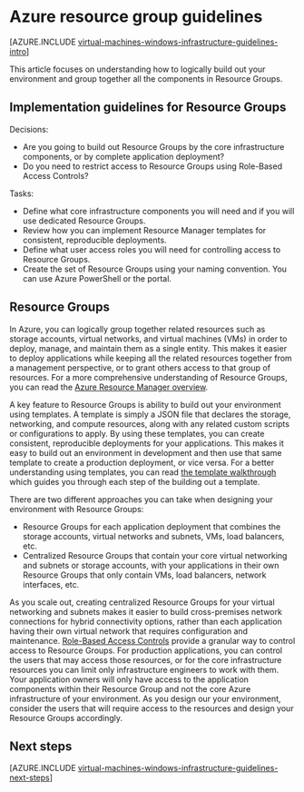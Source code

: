 <properties
	pageTitle="Resource Groups Guidelines | Azure"
	description="Learn about the key design and implementation guidelines for deploying Resource Groups in Azure infrastructure services."
	documentationCenter=""
	services="virtual-machines-windows"
	authors="iainfoulds"
	manager="timlt"
	editor=""
	tags="azure-resource-manager"/>

<tags
	ms.service="virtual-machines-windows"
	ms.date="06/30/2016"
	wacn.date=""/>

# Azure resource group guidelines

[AZURE.INCLUDE [virtual-machines-windows-infrastructure-guidelines-intro](../includes/virtual-machines-windows-infrastructure-guidelines-intro.md)] 

This article focuses on understanding how to logically build out your environment and group together all the components in Resource Groups.


## Implementation guidelines for Resource Groups

Decisions:

- Are you going to build out Resource Groups by the core infrastructure components, or by complete application deployment?
- Do you need to restrict access to Resource Groups using Role-Based Access Controls?

Tasks:

- Define what core infrastructure components you will need and if you will use dedicated Resource Groups.
- Review how you can implement Resource Manager templates for consistent, reproducible deployments.
- Define what user access roles you will need for controlling access to Resource Groups.
- Create the set of Resource Groups using your naming convention. You can use Azure PowerShell or the portal.


## Resource Groups

In Azure, you can logically group together related resources such as storage accounts, virtual networks, and virtual machines (VMs) in order to deploy, manage, and maintain them as a single entity. This makes it easier to deploy applications while keeping all the related resources together from a management perspective, or to grant others access to that group of resources. For a more comprehensive understanding of Resource Groups, you can read the [Azure Resource Manager overview](/documentation/articles/resource-group-overview/).

A key feature to Resource Groups is ability to build out your environment using templates. A template is simply a JSON file that declares the storage, networking, and compute resources, along with any related custom scripts or configurations to apply. By using these templates, you can create consistent, reproducible deployments for your applications. This makes it easy to build out an environment in development and then use that same template to create a production deployment, or vice versa. For a better understanding using templates, you can read [the template walkthrough](/documentation/articles/resource-manager-template-walkthrough/) which guides you through each step of the building out a template.

There are two different approaches you can take when designing your environment with Resource Groups:

- Resource Groups for each application deployment that combines the storage accounts, virtual networks and subnets, VMs, load balancers, etc.
- Centralized Resource Groups that contain your core virtual networking and subnets or storage accounts, with your applications in their own Resource Groups that only contain VMs, load balancers, network interfaces, etc.

As you scale out, creating centralized Resource Groups for your virtual networking and subnets makes it easier to build cross-premises network connections for hybrid connectivity options, rather than each application having their own virtual network that requires configuration and maintenance. [Role-Based Access Controls](/documentation/articles/role-based-access-control-what-is/) provide a granular way to control access to Resource Groups. For production applications, you can control the users that may access those resources, or for the core infrastructure resources you can limit only infrastructure engineers to work with them. Your application owners will only have access to the application components within their Resource Group and not the core Azure infrastructure of your environment. As you design our your environment, consider the users that will require access to the resources and design your Resource Groups accordingly. 


## Next steps

[AZURE.INCLUDE [virtual-machines-windows-infrastructure-guidelines-next-steps](../includes/virtual-machines-windows-infrastructure-guidelines-next-steps.md)] 